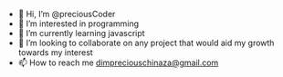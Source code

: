 - 👋 Hi, I’m @preciousCoder
- 👀 I’m interested in programming
- 🌱 I’m currently learning javascript
- 💞️ I’m looking to collaborate on any project that would aid my growth towards my interest 
- 📫 How to reach me dimpreciouschinaza@gmail.com

<!---
pressydon/pressydon is a ✨ special ✨ repository because its `README.md` (this file) appears on your GitHub profile.
You can click the Preview link to take a look at your changes.
--->
